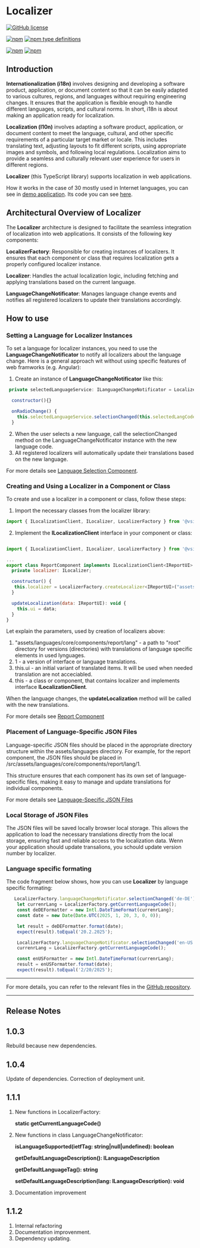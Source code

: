 # Localizer

[![GitHub license](https://img.shields.io/badge/license-Apache%20License%202.0-blue.svg?style=flat)](https://www.apache.org/licenses/LICENSE-2.0)

[![npm](https://img.shields.io/npm/v/@vsirotin/localizer?sort=semver&logo=npm)](https://www.npmjs.com/package/@vsirotin/localizer)
[![npm type definitions](https://img.shields.io/npm/types/v-github-icon?logo=typescript)](https://github.com/vinayakkulkarni/v-github-icon/blob/main/package.json)

[![npm](https://img.shields.io/npm/dt/@vsirotin/localizer?logo=npm)](http://npm-stat.com/charts.html?package=@vsirotin/localizer)
[![npm](https://img.shields.io/npm/dw/@vsirotin/localizer?logo=npm)](http://npm-stat.com/charts.html?package=@vsirotin/keeper-master-data)

 
## Introduction

**Internationalization (i18n)** involves designing and developing a software product, application, or document content so that it can be easily adapted to various cultures, regions, and languages without requiring engineering changes. It ensures that the application is flexible enough to handle different languages, scripts, and cultural norms. In short, i18n is about making an application ready for localization.

**Localization (l10n)** involves adapting a software product, application, or document content to meet the language, cultural, and other specific requirements of a particular target market or locale. This includes translating text, adjusting layouts to fit different scripts, using appropriate images and symbols, and following local regulations. Localization aims to provide a seamless and culturally relevant user experience for users in different regions.

**Localizer** (this TypeScript library) supports localization  in web applications.

How it works in the case of 30 mostly used in Internet languages, you can see in [demo application](https://vsirotin.github.io/digital-treasure-chest/). Its code you can see [here](https://github.com/vsirotin/communist-web-shop/blob/70a8bf069c2cfd4626b9de43e36aea35b6eda570/projects/main-app).

## Architectural Overview of Localizer

The **Localizer** architecture is designed to facilitate the seamless integration of localization into web applications. It consists of the following key components:

**LocalizerFactory**: Responsible for creating instances of localizers. It ensures that each component or class that requires localization gets a properly configured localizer instance.

**Localizer**: Handles the actual localization logic, including fetching and applying translations based on the current language.

**LanguageChangeNotificator**: Manages language change events and notifies all registered localizers to update their translations accordingly.

## How to use

### Setting a Language for Localizer Instances
To set a language for localizer instances, you need to use the **LanguageChangeNotificator** to notify all localizers about the language change. Here is a general approach wit without using specific features of web framworks (e.g. Angular):

1. Create an instance of **LanguageChangeNotificator** like this:

```javascript
 private selectedLanguageService: ILanguageChangeNotificator = LocalizerFactory.languageChangeNotificator;

  constructor(){}

  onRadioChange() { 
    this.selectedLanguageService.selectionChanged(this.selectedLangCode);
  }
 ``` 

2. When the user selects a new language, call the selectionChanged method on the LanguageChangeNotificator instance with the new language code.
3. All registered localizers will automatically update their translations based on the new language.

For more details see [Language Selection Component](https://github.com/vsirotin/communist-web-shop/blob/ba3b6503d0e1a69189807238abccf23e3e6f7af2/projects/main-app/src/shared/components/language-selection).

### Creating and Using a Localizer in a Component or Class
To create and use a localizer in a component or class, follow these steps:

1. Import the necessary classes from the localizer library:

```javascript
import { ILocalizationClient, ILocalizer, LocalizerFactory } from '@vsirotin/localizer';
```
2. Implement the **ILocalizationClient** interface in your component or class:

```javascript

import { ILocalizationClient, ILocalizer, LocalizerFactory } from '@vsirotin/localizer';

...
export class ReportComponent implements ILocalizationClient<IReportUI> {
  private localizer: ILocalizer;

  constructor() {
   this.localizer = LocalizerFactory.createLocalizer<IReportUI>("assets/languages/core/components/report/lang", 1, this.ui, this);
  }

  updateLocalization(data: IReportUI): void {
    this.ui = data;
  }
}
```

Let explain the parameters, used by creation of localizers above:

1. "assets/languages/core/components/report/lang" - a path to "root" directory for versions (directories) with translations of language specific elements in used lynguages.  
2. 1 - a version of interface or language translations. 
3. this.ui - an initial variant of translated items. It will be used when needed translation are not acceciabled. 
4. this - a class or component, that contains localizer and implements interface **ILocalizationClient**.

When the language changes, the **updateLocalization** method will be called with the new translations.


For more details see [Report Component](https://github.com/vsirotin/communist-web-shop/blob/a7414d7ea5f2f4a3a7207ff0e8611e827b2b6f2b/projects/main-app/src/core/components/report)

### Placement of Language-Specific JSON Files
Language-specific JSON files should be placed in the appropriate directory structure within the assets/languages directory. For example, for the report component, the JSON files should be placed in /src/assets/languages/core/components/report/lang/1.

This structure ensures that each component has its own set of language-specific files, making it easy to manage and update translations for individual components.

For more details see [Language-Specific JSON Files](https://github.com/vsirotin/communist-web-shop/blob/aa05ef3d41050498b9c54ff1cf5c9502910f5751/projects/main-app/src/assets/languages/core/components/report/lang/1)

### Local Storage of JSON Files
The JSON files will be saved locally browser local storage. This allows the application to load the necessary translations directly from the local storage, ensuring fast and reliable access to the localization data.
Wenn your application should update transalions, you schould update version number by localizer.

### Language specific formating

The code fragment below shows, how you can use **Localizer** by language specific formating:

```javascript
   LocalizerFactory.languageChangeNotificator.selectionChanged('de-DE');
    let currenrLang = LocalizerFactory.getCurrentLanguageCode();
    const deDEFormatter = new Intl.DateTimeFormat(currenrLang);
    const date = new Date(Date.UTC(2025, 1, 20, 3, 0, 0));

    let result = deDEFormatter.format(date);
    expect(result).toEqual('20.2.2025');

    LocalizerFactory.languageChangeNotificator.selectionChanged('en-US');
    currenrLang = LocalizerFactory.getCurrentLanguageCode();

    const enUSFormatter = new Intl.DateTimeFormat(currenrLang);
    result = enUSFormatter.format(date);
    expect(result).toEqual('2/20/2025');
```

---

For more details, you can refer to the relevant files in the [GitHub repository](https://github.com/vsirotin/communist-web-shop/blob/d72ecbcb1efb5c0f5c25d6b14dfbefe1b84764e3/projects/localizer).


---

## Release Notes #

## 1.0.3
Rebuild because new dependencies.

## 1.0.4 
Update of dependencies. Correction of deployment unit.

## 1.1.1 
 1. New functions in LocalizerFactory: 
 
    **static getCurrentLanguageCode()**

 2. New functions in class LanguageChangeNotificator:

    **isLanguageSupported(ietfTag: string|null|undefined): boolean**

    **getDefaultLanguageDescription(): ILanguageDescription**
  
    **getDefaultLanguageTag(): string**

    **setDefaultLanguageDescription(lang: ILanguageDescription): void**


 3. Documentation improvement 

 ## 1.1.2 
 1. Internal refactoring
 2. Documentation improvenment.
 3. Dependency updating.
